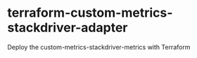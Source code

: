 # terraform-custom-metrics-stackdriver-adapter
Deploy the custom-metrics-stackdriver-metrics with Terraform
